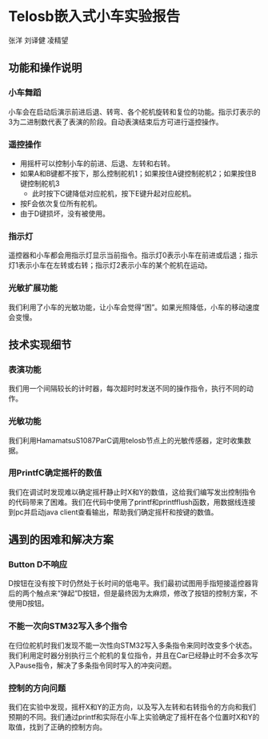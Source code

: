 # Telosb嵌入式小车实验报告

张洋 刘译健 凌精望

## 功能和操作说明

### 小车舞蹈

小车会在启动后演示前进后退、转弯、各个舵机旋转和复位的功能。指示灯表示的3为二进制数代表了表演的阶段。自动表演结束后方可进行遥控操作。

### 遥控操作

- 用摇杆可以控制小车的前进、后退、左转和右转。
- 如果A和B键都不按下，那么控制舵机1；如果按住A键控制舵机2；如果按住B键控制舵机3
  - 此时按下C键降低对应舵机，按下E键升起对应舵机。
- 按F会依次复位所有舵机。
- 由于D键损坏，没有被使用。

### 指示灯

遥控器和小车都会用指示灯显示当前指令。指示灯0表示小车在前进或后退；指示灯1表示小车在左转或右转；指示灯2表示小车的某个舵机在运动。

### 光敏扩展功能

我们利用了小车的光敏功能，让小车会觉得“困”。如果光照降低，小车的移动速度会变慢。

## 技术实现细节

### 表演功能

我们用一个间隔较长的计时器，每次超时时发送不同的操作指令，执行不同的动作。

### 光敏功能

我们利用HamamatsuS1087ParC调用telosb节点上的光敏传感器，定时收集数据。

### 用PrintfC确定摇杆的数值

我们在调试时发现难以确定摇杆静止时X和Y的数值，这给我们编写发出控制指令的代码带来了困难。我们在代码中使用了printf和printfflush函数，用数据线连接到pc并启动java client查看输出，帮助我们确定摇杆和按键的数值。

## 遇到的困难和解决方案

### Button D不响应

D按钮在没有按下时仍然处于长时间的低电平。我们最初试图用手指短接遥控器背后的两个触点来“弹起”D按钮，但是最终因为太麻烦，修改了按钮的控制方案，不使用D按钮。

### 不能一次向STM32写入多个指令

在归位舵机时我们发现不能一次性向STM32写入多条指令来同时改变多个状态。我们利用定时器分别执行三个舵机的复位指令，并且在Car已经静止时不会多次写入Pause指令，解决了多条指令同时写入的冲突问题。

### 控制的方向问题

我们在实验中发现，摇杆X和Y的正方向，以及写入左转和右转指令的方向和我们预期的不同。我们通过printf和实际在小车上实验确定了摇杆在各个位置时X和Y的取值，找到了正确的控制方向。
